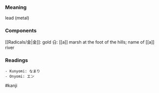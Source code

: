 ### Meaning

lead (metal)

### Components

[[Radicals/金|金]]: gold 㕣: [[a]] marsh at the foot of the hills; name of [[a]] river

### Readings

```
- Kunyomi: なまり
- Onyomi: エン
```

#kanji
